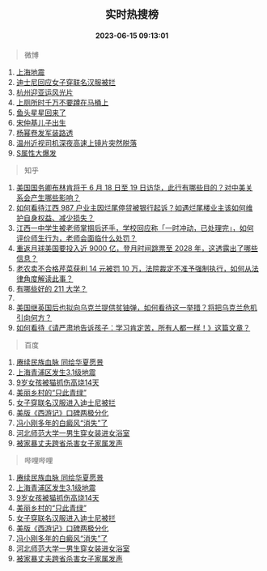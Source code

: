 <div align="center"><h2>实时热搜榜</h2><h4>2023-06-15 09:13:01</h4></div>

> 微博  

1. [上海地震](https://s.weibo.com/weibo?q=%E4%B8%8A%E6%B5%B7%E5%9C%B0%E9%9C%87&t=31&band_rank=1&Refer=top)<br />
2. [迪士尼回应女子穿联名汉服被拦](https://s.weibo.com/weibo?q=%23%E8%BF%AA%E5%A3%AB%E5%B0%BC%E5%9B%9E%E5%BA%94%E5%A5%B3%E5%AD%90%E7%A9%BF%E8%81%94%E5%90%8D%E6%B1%89%E6%9C%8D%E8%A2%AB%E6%8B%A6%23&t=31&band_rank=2&Refer=top)<br />
3. [杭州迎亚运风光片](https://s.weibo.com/weibo?q=%23%E6%9D%AD%E5%B7%9E%E8%BF%8E%E4%BA%9A%E8%BF%90%E9%A3%8E%E5%85%89%E7%89%87%23&t=31&band_rank=3&Refer=top)<br />
4. [上厕所时千万不要蹲在马桶上](https://s.weibo.com/weibo?q=%23%E4%B8%8A%E5%8E%95%E6%89%80%E6%97%B6%E5%8D%83%E4%B8%87%E4%B8%8D%E8%A6%81%E8%B9%B2%E5%9C%A8%E9%A9%AC%E6%A1%B6%E4%B8%8A%23&t=31&band_rank=4&Refer=top)<br />
5. [鱼头星星回来了](https://s.weibo.com/weibo?q=%E9%B1%BC%E5%A4%B4%E6%98%9F%E6%98%9F%E5%9B%9E%E6%9D%A5%E4%BA%86&t=31&band_rank=5&Refer=top)<br />
6. [宋仲基儿子出生](https://s.weibo.com/weibo?q=%23%E5%AE%8B%E4%BB%B2%E5%9F%BA%E5%84%BF%E5%AD%90%E5%87%BA%E7%94%9F%23&t=31&band_rank=6&Refer=top)<br />
7. [杨幂卷发军装路透](https://s.weibo.com/weibo?q=%23%E6%9D%A8%E5%B9%82%E5%8D%B7%E5%8F%91%E5%86%9B%E8%A3%85%E8%B7%AF%E9%80%8F%23&t=31&band_rank=7&Refer=top)<br />
8. [温州近视司机深夜高速上镜片突然脱落](https://s.weibo.com/weibo?q=%23%E6%B8%A9%E5%B7%9E%E8%BF%91%E8%A7%86%E5%8F%B8%E6%9C%BA%E6%B7%B1%E5%A4%9C%E9%AB%98%E9%80%9F%E4%B8%8A%E9%95%9C%E7%89%87%E7%AA%81%E7%84%B6%E8%84%B1%E8%90%BD%23&t=31&band_rank=8&Refer=top)<br />
9. [S属性大爆发](https://s.weibo.com/weibo?q=S%E5%B1%9E%E6%80%A7%E5%A4%A7%E7%88%86%E5%8F%91&t=31&band_rank=9&Refer=top)<br />

> 知乎  

1. [美国国务卿布林肯将于 6 月 18 日至 19 日访华，此行有哪些目的？对中美关系会产生哪些影响？](https://www.zhihu.com/question/606641194)<br />
2. [如何看待江西 987 户业主因烂尾停贷被银行起诉？如遇烂尾楼业主该如何维护自身权益、减少损失？](https://www.zhihu.com/question/606249895)<br />
3. [江西一中学生被老师掌掴后还手，学校回应称「一时冲动，已处理完」，如何评价师生行为，老师会面临什么处罚？](https://www.zhihu.com/question/606355810)<br />
4. [重返月球美国要投入近 9000 亿，登月时间跳票至 2028 年，这透露出了哪些信息？](https://www.zhihu.com/question/606394948)<br />
5. [老农卖不合格芹菜获利 14 元被罚 10 万，法院裁定不准予强制执行，如何从法律角度解读此事？](https://www.zhihu.com/question/606519434)<br />
6. [有哪些好的 211 大学？](https://www.zhihu.com/question/345841651)<br />
7. []()<br />
8. [美国继英国后也拟向乌克兰提供贫铀弹，如何看待这一举措？将把乌克兰危机引向何方？](https://www.zhihu.com/question/606528634)<br />
9. [如何看待《请严肃地告诉孩子：学习肯定苦，所有人都一样！》这篇文章？](https://www.zhihu.com/question/606593393)<br />

> 百度  

1. [赓续民族血脉 同绘华夏愿景](https://www.baidu.com/s?wd=%E8%B5%93%E7%BB%AD%E6%B0%91%E6%97%8F%E8%A1%80%E8%84%89+%E5%90%8C%E7%BB%98%E5%8D%8E%E5%A4%8F%E6%84%BF%E6%99%AF&sa=fyb_news&rsv_dl=fyb_news)<br />
2. [上海青浦区发生3.1级地震](https://www.baidu.com/s?wd=%E4%B8%8A%E6%B5%B7%E9%9D%92%E6%B5%A6%E5%8C%BA%E5%8F%91%E7%94%9F3.1%E7%BA%A7%E5%9C%B0%E9%9C%87&sa=fyb_news&rsv_dl=fyb_news)<br />
3. [9岁女孩被猫抓伤高烧14天](https://www.baidu.com/s?wd=9%E5%B2%81%E5%A5%B3%E5%AD%A9%E8%A2%AB%E7%8C%AB%E6%8A%93%E4%BC%A4%E9%AB%98%E7%83%A714%E5%A4%A9&sa=fyb_news&rsv_dl=fyb_news)<br />
4. [美丽乡村的“只此青绿”](https://www.baidu.com/s?wd=%E7%BE%8E%E4%B8%BD%E4%B9%A1%E6%9D%91%E7%9A%84%E2%80%9C%E5%8F%AA%E6%AD%A4%E9%9D%92%E7%BB%BF%E2%80%9D&sa=fyb_news&rsv_dl=fyb_news)<br />
5. [女子穿联名汉服进入迪士尼被拦](https://www.baidu.com/s?wd=%E5%A5%B3%E5%AD%90%E7%A9%BF%E8%81%94%E5%90%8D%E6%B1%89%E6%9C%8D%E8%BF%9B%E5%85%A5%E8%BF%AA%E5%A3%AB%E5%B0%BC%E8%A2%AB%E6%8B%A6&sa=fyb_news&rsv_dl=fyb_news)<br />
6. [美版《西游记》口碑两极分化](https://www.baidu.com/s?wd=%E7%BE%8E%E7%89%88%E3%80%8A%E8%A5%BF%E6%B8%B8%E8%AE%B0%E3%80%8B%E5%8F%A3%E7%A2%91%E4%B8%A4%E6%9E%81%E5%88%86%E5%8C%96&sa=fyb_news&rsv_dl=fyb_news)<br />
7. [冯小刚多年的白癜风“消失”了](https://www.baidu.com/s?wd=%E5%86%AF%E5%B0%8F%E5%88%9A%E5%A4%9A%E5%B9%B4%E7%9A%84%E7%99%BD%E7%99%9C%E9%A3%8E%E2%80%9C%E6%B6%88%E5%A4%B1%E2%80%9D%E4%BA%86&sa=fyb_news&rsv_dl=fyb_news)<br />
8. [河北师范大学一男生穿女装进女浴室](https://www.baidu.com/s?wd=%E6%B2%B3%E5%8C%97%E5%B8%88%E8%8C%83%E5%A4%A7%E5%AD%A6%E4%B8%80%E7%94%B7%E7%94%9F%E7%A9%BF%E5%A5%B3%E8%A3%85%E8%BF%9B%E5%A5%B3%E6%B5%B4%E5%AE%A4&sa=fyb_news&rsv_dl=fyb_news)<br />
9. [被家暴丈夫跨省杀害女子家属发声](https://www.baidu.com/s?wd=%E8%A2%AB%E5%AE%B6%E6%9A%B4%E4%B8%88%E5%A4%AB%E8%B7%A8%E7%9C%81%E6%9D%80%E5%AE%B3%E5%A5%B3%E5%AD%90%E5%AE%B6%E5%B1%9E%E5%8F%91%E5%A3%B0&sa=fyb_news&rsv_dl=fyb_news)<br />

> 哔哩哔哩  

1. [赓续民族血脉 同绘华夏愿景](https://www.baidu.com/s?wd=%E8%B5%93%E7%BB%AD%E6%B0%91%E6%97%8F%E8%A1%80%E8%84%89+%E5%90%8C%E7%BB%98%E5%8D%8E%E5%A4%8F%E6%84%BF%E6%99%AF&sa=fyb_news&rsv_dl=fyb_news)<br />
2. [上海青浦区发生3.1级地震](https://www.baidu.com/s?wd=%E4%B8%8A%E6%B5%B7%E9%9D%92%E6%B5%A6%E5%8C%BA%E5%8F%91%E7%94%9F3.1%E7%BA%A7%E5%9C%B0%E9%9C%87&sa=fyb_news&rsv_dl=fyb_news)<br />
3. [9岁女孩被猫抓伤高烧14天](https://www.baidu.com/s?wd=9%E5%B2%81%E5%A5%B3%E5%AD%A9%E8%A2%AB%E7%8C%AB%E6%8A%93%E4%BC%A4%E9%AB%98%E7%83%A714%E5%A4%A9&sa=fyb_news&rsv_dl=fyb_news)<br />
4. [美丽乡村的“只此青绿”](https://www.baidu.com/s?wd=%E7%BE%8E%E4%B8%BD%E4%B9%A1%E6%9D%91%E7%9A%84%E2%80%9C%E5%8F%AA%E6%AD%A4%E9%9D%92%E7%BB%BF%E2%80%9D&sa=fyb_news&rsv_dl=fyb_news)<br />
5. [女子穿联名汉服进入迪士尼被拦](https://www.baidu.com/s?wd=%E5%A5%B3%E5%AD%90%E7%A9%BF%E8%81%94%E5%90%8D%E6%B1%89%E6%9C%8D%E8%BF%9B%E5%85%A5%E8%BF%AA%E5%A3%AB%E5%B0%BC%E8%A2%AB%E6%8B%A6&sa=fyb_news&rsv_dl=fyb_news)<br />
6. [美版《西游记》口碑两极分化](https://www.baidu.com/s?wd=%E7%BE%8E%E7%89%88%E3%80%8A%E8%A5%BF%E6%B8%B8%E8%AE%B0%E3%80%8B%E5%8F%A3%E7%A2%91%E4%B8%A4%E6%9E%81%E5%88%86%E5%8C%96&sa=fyb_news&rsv_dl=fyb_news)<br />
7. [冯小刚多年的白癜风“消失”了](https://www.baidu.com/s?wd=%E5%86%AF%E5%B0%8F%E5%88%9A%E5%A4%9A%E5%B9%B4%E7%9A%84%E7%99%BD%E7%99%9C%E9%A3%8E%E2%80%9C%E6%B6%88%E5%A4%B1%E2%80%9D%E4%BA%86&sa=fyb_news&rsv_dl=fyb_news)<br />
8. [河北师范大学一男生穿女装进女浴室](https://www.baidu.com/s?wd=%E6%B2%B3%E5%8C%97%E5%B8%88%E8%8C%83%E5%A4%A7%E5%AD%A6%E4%B8%80%E7%94%B7%E7%94%9F%E7%A9%BF%E5%A5%B3%E8%A3%85%E8%BF%9B%E5%A5%B3%E6%B5%B4%E5%AE%A4&sa=fyb_news&rsv_dl=fyb_news)<br />
9. [被家暴丈夫跨省杀害女子家属发声](https://www.baidu.com/s?wd=%E8%A2%AB%E5%AE%B6%E6%9A%B4%E4%B8%88%E5%A4%AB%E8%B7%A8%E7%9C%81%E6%9D%80%E5%AE%B3%E5%A5%B3%E5%AD%90%E5%AE%B6%E5%B1%9E%E5%8F%91%E5%A3%B0&sa=fyb_news&rsv_dl=fyb_news)<br />
